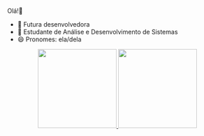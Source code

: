 Olá!👋

- 🔭 Futura desenvolvedora
- 🌱 Estudante de Análise e Desenvolvimento de Sistemas
- 😄 Pronomes: ela/dela

<div align="center">
  <a href="https://github.com/thamyrislopes">
  <img height="180em" src="https://github-readme-stats.vercel.app/api?username=thamyrislopes&show_icons=true&theme=dracula&include_all_commits=true&count_private=true"/>
  <img height="180em" src="https://github-readme-stats.vercel.app/api/top-langs/?username=thamyrislopes&layout=compact&langs_count=7&theme=dracula"/>
</div>
